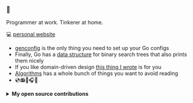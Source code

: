 ### 🦘

Programmer at work. Tinkerer at home.

<!--
**Ozoniuss/Ozoniuss** is a ✨ _special_ ✨ repository because its `README.md` (this file) appears on your GitHub profile.

Here are some ideas to get you started:

- 🔭 I’m currently working on ...
- 🌱 I’m currently learning ...
- 👯 I’m looking to collaborate on ...
- 🤔 I’m looking for help with ...
- 💬 Ask me about ...
- 📫 How to reach me: ...
- 😄 Pronouns: ...
- ⚡ Fun fact: ...
-->

💻 [personal website](https://about.ozoniuss.com/)

- [genconfig](https://github.com/Ozoniuss/genconfig) is the only thing you need to set up your Go configs
- Finally, Go has a [data structure](https://github.com/Ozoniuss/tree) for binary search trees that also prints them nicely
- If you like domain-driven design [this thing I wrote](https://medium.com/@ozoniuss/implementing-the-outbox-pattern-from-scratch-by-following-ddd-9972eae4f1ab) is for you
- [Algorithms](https://github.com/Ozoniuss/Algorithms) has a whole bunch of things you want to avoid reading
- 💿📻🎼🎧🎸

<details>
<summary><b>My open source contributions</b></summary>
  
- https://github.com/spf13/viper/issues/1505
- https://github.com/spf13/viper/discussions/1513
- https://github.com/spf13/viper/issues/1514
- https://github.com/gin-gonic/gin/issues/3546
- https://github.com/gin-gonic/gin/pull/3329
- https://github.com/gin-gonic/gin/issues/3680
- https://github.com/dominikbraun/graph/pull/161
- https://github.com/microsoft/vscode/issues/203334 but no one seems to want this bug fixed :(
- https://github.com/temporalio/samples-go/pull/342
- https://github.com/schollz/croc/pull/749
- https://github.com/schollz/croc/pull/847
- https://github.com/SeleniumHQ/selenium/issues/15565
- https://github.com/schollz/croc/pull/922
- https://github.com/schollz/croc/pull/923
  
</details>
